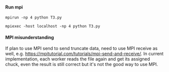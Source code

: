 #### Run mpi
```
mpirun -np 4 python T3.py
```
```
mpiexec -host localhost -np 4 python T3.py
```

#### MPI misunderstanding
If plan to use MPI send to send truncate data, need to use MPI receive as well, e.g. https://mpitutorial.com/tutorials/mpi-send-and-receive/. In current implementation, each worker reads the file again and get its assigned chuck, even the result is still correct but it's not the good way to use MPI.